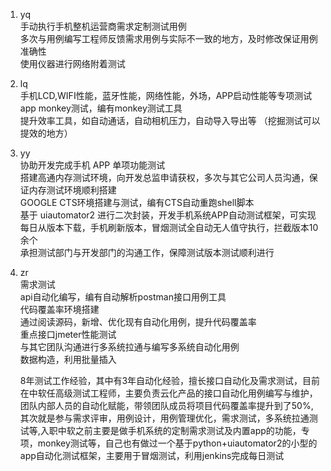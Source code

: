 1. yq  
   手动执行手机整机运营商需求定制测试用例  
   多次与用例编写工程师反馈需求用例与实际不一致的地方，及时修改保证用例准确性  
   使用仪器进行网络附着测试
   
2. lq  
   手机LCD,WIFI性能，蓝牙性能，网络性能，外场，APP启动性能等专项测试  
   app monkey测试，编有monkey测试工具  
   提升效率工具，如自动通话，自动相机压力，自动导入导出等 （挖掘测试可以提效的地方）
   
3. yy  
   协助开发完成手机 APP 单项功能测试  
   搭建高通内存测试环境，向开发总监申请获权，多次与其它公司人员沟通，保证内存测试环境顺利搭建  
   GOOGLE CTS环境搭建与测试，编有CTS自动重跑shell脚本  
   基于 uiautomator2 进行二次封装，开发手机系统APP自动测试框架，可实现每日从版本下载，手机刷新版本，冒烟测试全自动无人值守执行，拦截版本10余个  
   承担测试部门与开发部门的沟通工作，保障测试版本测试顺利进行
   
4. zr  
   需求测试  
   api自动化编写，编有自动解析postman接口用例工具  
   代码覆盖率环境搭建  
   通过阅读源码，新增、优化现有自动化用例，提升代码覆盖率  
   重点接口jmeter性能测试  
   与其它团队沟通进行多系统拉通与编写多系统自动化用例  
   数据构造，利用批量插入
   
   
   
   
   8年测试工作经验，其中有3年自动化经验，擅长接口自动化及需求测试，目前在中软任高级测试工程师，主要负责云化产品的接口自动化用例编写与维护，团队内部人员的自动化赋能，带领团队成员将项目代码覆盖率提升到了50%,其次就是参与需求评审，用例设计，用例管理优化，需求测试，多系统拉通测试等,入职中软之前主要是做手机系统的定制需求测试及内置app的功能，专项，monkey测试等，自己也有做过一个基于python+uiautomator2的小型的app自动化测试框架，主要用于冒烟测试，利用jenkins完成每日测试
   

   
   
   
   
   
   
   
   
